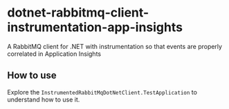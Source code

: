 # dotnet-rabbitmq-client-instrumentation-app-insights
A RabbitMQ client for .NET with instrumentation so that events are properly correlated in Application Insights

## How to use
Explore the `InstrumentedRabbitMqDotNetClient.TestApplication` to understand how to use it.